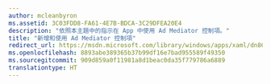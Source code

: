 ```yaml
---
author: mcleanbyron
ms.assetid: 3C03FDD8-FA61-4E7B-BDCA-3C29DFEA20E4
description: "依照本主題中的指示在 App 中使用 Ad Mediator 控制項。"
title: "新增和使用 Ad Mediator 控制項"
redirect_url: https://msdn.microsoft.com/library/windows/apps/xaml/dn864355.aspx
ms.openlocfilehash: 8893abe389365b37b99df16e7bad955589f49350
ms.sourcegitcommit: 909d859a0f11981a8d1beac0da35f779786a6889
translationtype: HT
---
```

